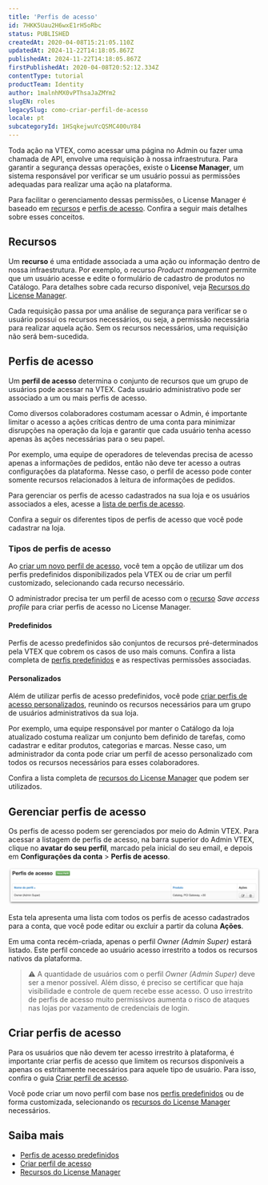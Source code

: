 ```yaml
---
title: 'Perfis de acesso'
id: 7HKK5Uau2H6wxE1rH5oRbc
status: PUBLISHED
createdAt: 2020-04-08T15:21:05.110Z
updatedAt: 2024-11-22T14:18:05.867Z
publishedAt: 2024-11-22T14:18:05.867Z
firstPublishedAt: 2020-04-08T20:52:12.334Z
contentType: tutorial
productTeam: Identity
author: 1malnhMX0vPThsaJaZMYm2
slugEN: roles
legacySlug: como-criar-perfil-de-acesso
locale: pt
subcategoryId: 1HSqkejwuYcQSMC400uY84
---
```



Toda ação na VTEX, como acessar uma página no Admin ou fazer uma chamada de API, envolve uma requisição à nossa infraestrutura. Para garantir a segurança dessas operações, existe o **License Manager**, um sistema responsável por verificar se um usuário possui as permissões adequadas para realizar uma ação na plataforma.

Para facilitar o gerenciamento dessas permissões, o License Manager é baseado em [recursos](#recursos) e [perfis de acesso](#perfis-de-acesso). Confira a seguir mais detalhes sobre esses conceitos.

## Recursos

Um **recurso** é uma entidade associada a uma ação ou informação dentro de nossa infraestrutura. Por exemplo, o recurso _Product management_ permite que um usuário acesse e edite o formulário de cadastro de produtos no Catálogo. Para detalhes sobre cada recurso disponível, veja [Recursos do License Manager](https://help.vtex.com/pt/tutorial/recursos-do-license-manager--3q6ztrC8YynQf6rdc6euk3).

Cada requisição passa por uma análise de segurança para verificar se o usuário possui os recursos necessários, ou seja, a permissão necessária para realizar aquela ação. Sem os recursos necessários, uma requisição não será bem-sucedida.

## Perfis de acesso

Um **perfil de acesso** determina o conjunto de recursos que um grupo de usuários pode acessar na VTEX. Cada usuário administrativo pode ser associado a um ou mais perfis de acesso.

Como diversos colaboradores costumam acessar o Admin, é importante limitar o acesso a ações críticas dentro de uma conta para minimizar disrupções na operação da loja e garantir que cada usuário tenha acesso apenas às ações necessárias para o seu papel.

Por exemplo, uma equipe de operadores de televendas precisa de acesso apenas a informações de pedidos, então não deve ter acesso a outras configurações da plataforma. Nesse caso, o perfil de acesso pode conter somente recursos relacionados à leitura de informações de pedidos.

Para gerenciar os perfis de acesso cadastrados na sua loja e os usuários associados a eles, acesse a [lista de perfis de acesso](https://help.vtex.com/pt/tutorial/perfis-de-acesso--7HKK5Uau2H6wxE1rH5oRbc).

Confira a seguir os diferentes tipos de perfis de acesso que você pode cadastrar na loja.

### Tipos de perfis de acesso

Ao [criar um novo perfil de acesso](https://help.vtex.com/pt/tutorial/criar-perfil-de-acesso--qGtNQpKSSAduX94l2WZBW), você tem a opção de utilizar um dos perfis predefinidos disponibilizados pela VTEX ou de criar um perfil customizado, selecionando cada recurso necessário.

O administrador precisa ter um perfil de acesso com o [recurso](https://help.vtex.com/pt/tutorial/recursos-do-license-manager--3q6ztrC8YynQf6rdc6euk3) _Save access profile_ para criar perfis de acesso no License Manager.

#### Predefinidos

Perfis de acesso predefinidos são conjuntos de recursos pré-determinados pela VTEX que cobrem os casos de uso mais comuns. Confira a lista completa de [perfis predefinidos](https://help.vtex.com/pt/tutorial/perfis-de-acesso-predefinidos--jGDurZKJHvHJS13LnO7Dy) e as respectivas permissões associadas.

#### Personalizados

Além de utilizar perfis de acesso predefinidos, você pode [criar perfis de acesso personalizados](https://help.vtex.com/pt/tutorial/criar-perfil-de-acesso--qGtNQpKSSAduX94l2WZBW#criar-perfil-de-acesso-personalizado), reunindo os recursos necessários para um grupo de usuários administrativos da sua loja.

Por exemplo, uma equipe responsável por manter o Catálogo da loja atualizado costuma realizar um conjunto bem definido de tarefas, como cadastrar e editar produtos, categorias e marcas. Nesse caso, um administrador da conta pode criar um perfil de acesso personalizado com todos os recursos necessários para esses colaboradores.

Confira a lista completa de [recursos do License Manager](https://help.vtex.com/pt/tutorial/recursos-do-license-manager--3q6ztrC8YynQf6rdc6euk3) que podem ser utilizados.

## Gerenciar perfis de acesso

Os perfis de acesso podem ser gerenciados por meio do Admin VTEX. Para acessar a listagem de perfis de acesso, na barra superior do Admin VTEX, clique no **avatar do seu perfil**, marcado pela inicial do seu email, e depois em **Configurações da conta** > **Perfis de acesso**.

![Lista perfis de acesso](https://raw.githubusercontent.com/vtexdocs/help-center-content/refs/heads/main/docs/pt/tutorials/gerenciamento-da-conta/controle-de-acesso/perfis-de-acesso_1.png)

Esta tela apresenta uma lista com todos os perfis de acesso cadastrados para a conta, que você pode editar ou excluir a partir da coluna **Ações**.

Em uma conta recém-criada, apenas o perfil *Owner (Admin Super)* estará listado. Este perfil concede ao usuário acesso irrestrito a todos os recursos nativos da plataforma.

> ⚠️ A quantidade de usuários com o perfil *Owner (Admin Super)* deve ser a menor possível. Além disso, é preciso se certificar que haja visibilidade e controle de quem recebe esse acesso. O uso irrestrito de perfis de acesso muito permissivos aumenta o risco de ataques nas lojas por vazamento de credenciais de login.

## Criar perfis de acesso

Para os usuários que não devem ter acesso irrestrito à plataforma, é importante criar perfis de acesso que limitem os recursos disponíveis a apenas os estritamente necessários para aquele tipo de usuário. Para isso, confira o guia [Criar perfil de acesso](https://help.vtex.com/pt/tutorial/criar-perfil-de-acesso--qGtNQpKSSAduX94l2WZBW).

Você pode criar um novo perfil com base nos [perfis predefinidos](https://help.vtex.com/pt/tutorial/predefined-roles--jGDurZKJHvHJS13LnO7Dy) ou de forma customizada, selecionando os [recursos do License Manager](https://help.vtex.com/pt/tutorial/license-manager-resources--3q6ztrC8YynQf6rdc6euk3) necessários.

## Saiba mais

* [Perfis de acesso predefinidos](https://help.vtex.com/pt/tutorial/perfis-de-acesso-predefinidos--jGDurZKJHvHJS13LnO7Dy)
* [Criar perfil de acesso](https://help.vtex.com/pt/tutorial/criar-perfil-de-acesso--qGtNQpKSSAduX94l2WZBW)
* [Recursos do License Manager](https://help.vtex.com/pt/tutorial/license-manager-resources--3q6ztrC8YynQf6rdc6euk3)

